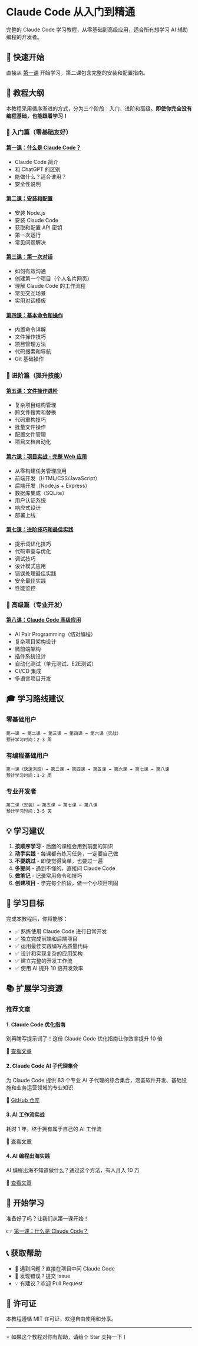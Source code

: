 # Claude Code 从入门到精通

完整的 Claude Code 学习教程，从零基础到高级应用，适合所有想学习 AI 辅助编程的开发者。

## 📖 快速开始

直接从 [第一课](#教程大纲) 开始学习，第二课包含完整的安装和配置指南。

## 🎯 教程大纲

本教程采用循序渐进的方式，分为三个阶段：入门、进阶和高级。**即使你完全没有编程基础，也能跟着学习！**

### 📘 入门篇（零基础友好）

#### [第一课：什么是 Claude Code？](./tutorials/01-基础概念.md)
- Claude Code 简介
- 和 ChatGPT 的区别
- 能做什么？适合谁用？
- 安全性说明

#### [第二课：安装和配置](./tutorials/02-安装和配置.md)
- 安装 Node.js
- 安装 Claude Code
- 获取和配置 API 密钥
- 第一次运行
- 常见问题解决

#### [第三课：第一次对话](./tutorials/03-第一次对话.md)
- 如何有效沟通
- 创建第一个项目（个人名片网页）
- 理解 Claude Code 的工作流程
- 常见交互场景
- 实用对话模板

#### [第四课：基本命令和操作](./tutorials/04-基本命令和操作.md)
- 内置命令详解
- 文件操作技巧
- 项目管理方法
- 代码搜索和导航
- Git 基础操作

### 📗 进阶篇（提升技能）

#### [第五课：文件操作进阶](./tutorials/05-文件操作进阶.md)
- 复杂项目结构管理
- 跨文件搜索和替换
- 代码重构技巧
- 批量文件操作
- 配置文件管理
- 项目文档自动化

#### [第六课：项目实战 - 完整 Web 应用](./tutorials/06-项目实战-Web应用.md)
- 从零构建任务管理应用
- 前端开发（HTML/CSS/JavaScript）
- 后端开发（Node.js + Express）
- 数据库集成（SQLite）
- 用户认证系统
- 响应式设计
- 部署上线

#### [第七课：进阶技巧和最佳实践](./tutorials/07-进阶技巧.md)
- 提示词优化技巧
- 代码审查与优化
- 调试技巧
- 设计模式应用
- 错误处理最佳实践
- 安全最佳实践
- 性能监控

### 📕 高级篇（专业开发）

#### [第八课：Claude Code 高级应用](./tutorials/08-高级应用.md)
- AI Pair Programming（结对编程）
- 复杂项目架构设计
- 微前端架构
- 插件系统设计
- 自动化测试（单元测试、E2E测试）
- CI/CD 集成
- 多语言项目开发

## 🎓 学习路线建议

### 零基础用户
```
第一课 → 第二课 → 第三课 → 第四课 → 第六课（实战）
预计学习时间：2-3 周
```

### 有编程基础用户
```
第一课（快速浏览）→ 第二课 → 第四课 → 第五课 → 第六课 → 第七课 → 第八课
预计学习时间：1-2 周
```

### 专业开发者
```
第二课（安装）→ 第五课 → 第七课 → 第八课
预计学习时间：3-5 天
```

## 💡 学习建议

1. **按顺序学习** - 后面的课程会用到前面的知识
2. **动手实践** - 每课都有练习任务，一定要自己做
3. **不要跳过** - 即使觉得简单，也要过一遍
4. **多提问** - 遇到不懂的，直接问 Claude Code
5. **做笔记** - 记录常用命令和技巧
6. **创建项目** - 学完每个阶段，做一个小项目巩固

## 🎯 学习目标

完成本教程后，你将能够：

- ✅ 熟练使用 Claude Code 进行日常开发
- ✅ 独立完成前端和后端项目
- ✅ 运用最佳实践编写高质量代码
- ✅ 设计和实现复杂的应用架构
- ✅ 建立完整的开发工作流
- ✅ 使用 AI 提升 10 倍开发效率

## 📚 扩展学习资源

### 推荐文章

#### 1. Claude Code 优化指南
别再瞎写提示词了！这份 Claude Code 优化指南让你效率提升 10 倍

🔗 [查看文章](https://juejin.cn/post/7539544124669870115)

#### 2. Claude Code AI 子代理集合
为 Claude Code 提供 83 个专业 AI 子代理的综合集合，涵盖软件开发、基础设施和业务运营领域的专业知识

🔗 [GitHub 仓库](https://github.com/wshobson/agents)

#### 3. AI 工作流实战
耗时 1 年，终于拥有属于自己的 AI 工作流

🔗 [查看文章](https://aicoding.juejin.cn/post/7551359585900331060)

#### 4. AI 编程出海实践
AI 编程出海不知道做什么？通过这个方法，有人月入 10 万

🔗 [查看文章](https://aicoding.juejin.cn/post/7553598949196021812)

## 🚀 开始学习

准备好了吗？让我们从第一课开始！

👉 [第一课：什么是 Claude Code？](./tutorials/01-基础概念.md)

## 📞 获取帮助

- 💬 遇到问题？直接在项目中问 Claude Code
- 🐛 发现错误？提交 Issue
- 💡 有建议？欢迎 Pull Request

## 📄 许可证

本教程遵循 MIT 许可证，欢迎自由使用和分享。

---

⭐ 如果这个教程对你有帮助，请给个 Star 支持一下！
